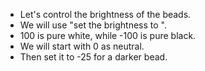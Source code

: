 - Let's control the brightness of the beads.
- We will use "set the brightness to ".
- 100 is pure white, while -100 is pure black.
- We will start with 0 as neutral.
- Then set it to -25 for a darker bead.
